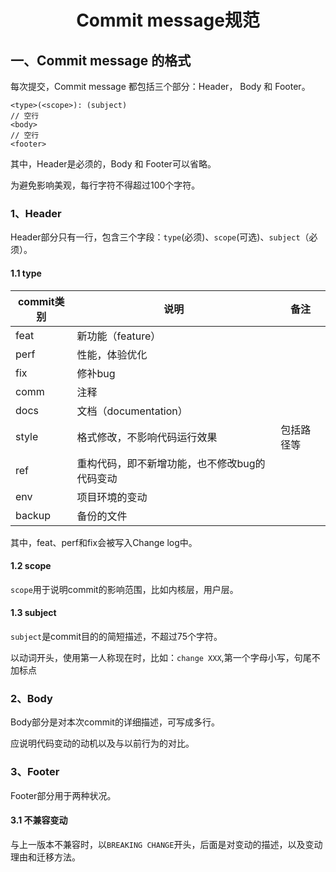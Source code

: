 # <h1 align="center">Commit message规范</h1>

## 一、Commit message 的格式

每次提交，Commit message 都包括三个部分：Header， Body 和 Footer。

```
<type>(<scope>): (subject)
// 空行
<body>
// 空行
<footer>
```

其中，Header是必须的，Body 和 Footer可以省略。

为避免影响美观，每行字符不得超过100个字符。

### 1、Header

Header部分只有一行，包含三个字段：`type`(必须)、`scope`(可选)、`subject`（必须）。

#### 1.1 type

| commit类别 | 说明                       | 备注    |
| -------- | ------------------------ | ----- |
| feat     | 新功能（feature）             |       |
| perf     | 性能，体验优化                  |       |
| fix      | 修补bug                    |       |
| comm     | 注释                       |       |
| docs     | 文档（documentation）        |       |
| style    | 格式修改，不影响代码运行效果           | 包括路径等 |
| ref      | 重构代码，即不新增功能，也不修改bug的代码变动 |       |
| env      | 项目环境的变动                  |       |
| backup   | 备份的文件                    |       |

其中，feat、perf和fix会被写入Change log中。

#### 1.2 scope

`scope`用于说明commit的影响范围，比如内核层，用户层。

#### 1.3 subject

`subject`是commit目的的简短描述，不超过75个字符。

以动词开头，使用第一人称现在时，比如：`change XXX`,第一个字母小写，句尾不加标点

### 2、Body

Body部分是对本次commit的详细描述，可写成多行。

应说明代码变动的动机以及与以前行为的对比。

### 3、Footer

Footer部分用于两种状况。

#### 3.1 不兼容变动

与上一版本不兼容时，以`BREAKING CHANGE`开头，后面是对变动的描述，以及变动理由和迁移方法。
